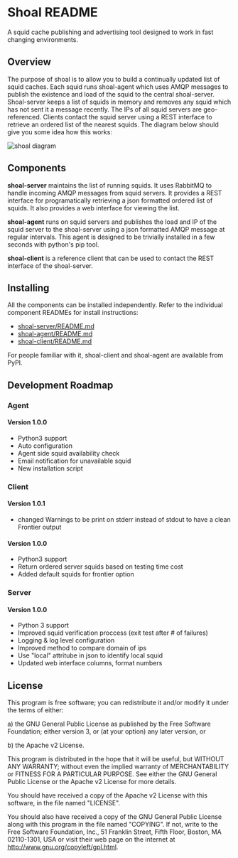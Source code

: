 # Shoal README

A squid cache publishing and advertising tool designed to work in fast changing environments. 

## Overview

The purpose of shoal is to allow you to build a continually updated list of squid caches. Each squid runs 
shoal-agent which uses AMQP messages to publish the existence and load of the squid to the central shoal-server. 
Shoal-server keeps a list of squids in memory and removes any squid which has not sent it a message recently. 
The IPs of all squid servers are geo-referenced. Clients contact the squid server using a REST interface to 
retrieve an ordered list of the nearest squids. The diagram below should give you some idea how this works:

 ![shoal diagram](https://raw.githubusercontent.com/hep-gc/shoal/master/gh-pages/shoal_diagram.png)

## Components

**shoal-server** maintains the list of running squids. It uses RabbitMQ to handle incoming AMQP messages from 
squid servers. It provides a REST interface for programatically retrieving a json formatted ordered list of squids.
It also provides a web interface for viewing the list.

**shoal-agent** runs on squid servers and publishes the load and IP of the squid server to the shoal-server using 
a json formatted AMQP message at regular intervals. This agent is designed to be trivially installed in a
few seconds with python's pip tool.

**shoal-client** is a reference client that can be used to contact the REST interface of the shoal-server.

## Installing 

All the components can be installed independently. Refer to the individual component READMEs for install 
instructions:

- [shoal-server/README.md](shoal-server/README.md)
- [shoal-agent/README.md](shoal-agent/README.md)
- [shoal-client/README.md](shoal-client/README.md)

For people familiar with it, shoal-client and shoal-agent are available from PyPI.

## Development Roadmap

### Agent

#### Version 1.0.0
- Python3 support
- Auto configuration
- Agent side squid availability check
- Email notification for unavailable squid
- New installation script

### Client
#### Version 1.0.1
- changed Warnings to be print on stderr instead of stdout to have a clean Frontier output
 
#### Version 1.0.0
- Python3 support
- Return ordered server squids based on testing time cost
- Added default squids for frontier option

### Server
#### Version 1.0.0
- Python 3 support
- Improved squid verification proccess (exit test after # of failures)
- Logging & log level configuration
- Improved method to compare domain of ips
- Use "local" attritube in json to identify local squid
- Updated web interface columns, format numbers


## License

This program is free software; you can redistribute it and/or modify it under the terms of either:

a) the GNU General Public License as published by the Free Software Foundation; either version 3, or 
(at your option) any later version, or

b) the Apache v2 License.

This program is distributed in the hope that it will be useful, but WITHOUT ANY WARRANTY; without 
even the implied warranty of MERCHANTABILITY or FITNESS FOR A PARTICULAR PURPOSE. See either the 
GNU General Public License or the Apache v2 License for more details.

You should have received a copy of the Apache v2 License with this software, in the file named 
"LICENSE".

You should also have received a copy of the GNU General Public License along with this program in 
the file named "COPYING". If not, write to the Free Software Foundation, Inc., 51 Franklin Street, Fifth Floor, Boston, MA 02110-1301, USA or visit their web page on the internet at http://www.gnu.org/copyleft/gpl.html.
